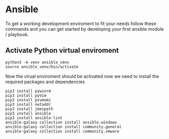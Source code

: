 
# Ansible 

To get a working development enviroment to fit your needs follow these commands and you can get started by developing your first ansible module / playbook.

## Activate Python virtual enviroment

    python3 -m venv ansible_venv
    source ansible_venv/bin/activate
Now the virual enviroment should be activated now we need to install the required packages and dependencies

    pip3 install pywinrm
    pip3 install pyVim
    pip3 install pvvmomi
    pip3 install netaddr
    pip3 install jmespath
    pip3 install ansible
    pip3 install ansible-lint
    ansible-galaxy collection install ansible.windows
    ansible-galaxy collection install community.general
    ansible-galaxy collection install community.vmware
